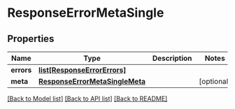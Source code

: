 # ResponseErrorMetaSingle

## Properties
Name | Type | Description | Notes
------------ | ------------- | ------------- | -------------
**errors** | [**list[ResponseErrorErrors]**](ResponseErrorErrors.md) |  | 
**meta** | [**ResponseErrorMetaSingleMeta**](ResponseErrorMetaSingleMeta.md) |  | [optional] 

[[Back to Model list]](../README.md#documentation-for-models) [[Back to API list]](../README.md#documentation-for-api-endpoints) [[Back to README]](../README.md)

